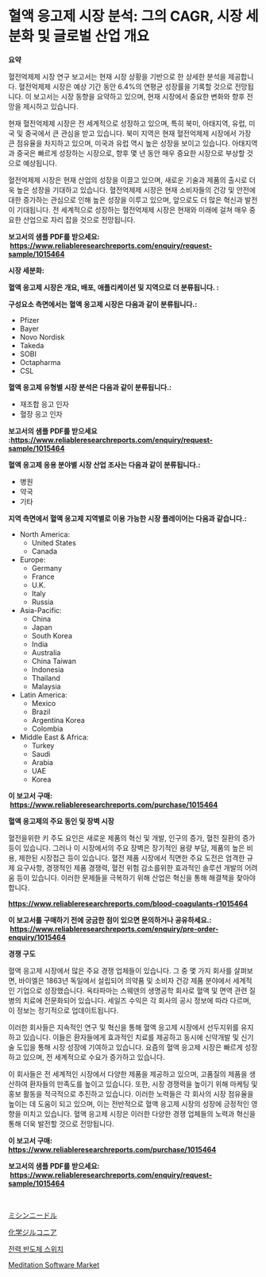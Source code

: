 <p><h1>혈액 응고제 시장 분석: 그의 CAGR, 시장 세분화 및 글로벌 산업 개요</h1></p><p><strong>요약</strong></p>
<p><p>혈전억제제 시장 연구 보고서는 현재 시장 상황을 기반으로 한 상세한 분석을 제공합니다. 혈전억제제 시장은 예상 기간 동안 6.4%의 연평균 성장률을 기록할 것으로 전망됩니다. 이 보고서는 시장 동향을 요약하고 있으며, 현재 시장에서 중요한 변화와 향후 전망을 제시하고 있습니다.</p><p>현재 혈전억제제 시장은 전 세계적으로 성장하고 있으며, 특히 북미, 아태지역, 유럽, 미국 및 중국에서 큰 관심을 받고 있습니다. 북미 지역은 현재 혈전억제제 시장에서 가장 큰 점유율을 차지하고 있으며, 미국과 유럽 역시 높은 성장을 보이고 있습니다. 아태지역과 중국은 빠르게 성장하는 시장으로, 향후 몇 년 동안 매우 중요한 시장으로 부상할 것으로 예상됩니다.</p><p>혈전억제제 시장은 현재 산업의 성장을 이끌고 있으며, 새로운 기술과 제품의 출시로 더욱 높은 성장을 기대하고 있습니다. 혈전억제제 시장은 현재 소비자들의 건강 및 안전에 대한 증가하는 관심으로 인해 높은 성장을 이루고 있으며, 앞으로도 더 많은 혁신과 발전이 기대됩니다. 전 세계적으로 성장하는 혈전억제제 시장은 현재와 미래에 걸쳐 매우 중요한 산업으로 자리 잡을 것으로 전망됩니다.</p></p>
<p><strong>보고서의 샘플 PDF를 받으세요: &nbsp;<a href="https://www.reliableresearchreports.com/enquiry/request-sample/1015464">https://www.reliableresearchreports.com/enquiry/request-sample/1015464</a></strong></p>
<p><strong>시장 세분화:</strong></p>
<p><strong> 혈액 응고제 시장은 개요, 배포, 애플리케이션 및 지역으로 더 분류됩니다. :</strong></p>
<p><strong>구성요소 측면에서는 혈액 응고제 시장은 다음과 같이 분류됩니다.:</strong></p>
<p><ul><li>Pfizer</li><li>Bayer</li><li>Novo Nordisk</li><li>Takeda</li><li>SOBI</li><li>Octapharma</li><li>CSL</li></ul></p>
<p><strong> 혈액 응고제 유형별 시장 분석은 다음과 같이 분류됩니다.:</strong></p>
<p><ul><li>재조합 응고 인자</li><li>혈장 응고 인자</li></ul></p>
<p><strong>보고서의 샘플 PDF를 받으세요 :<a href="https://www.reliableresearchreports.com/enquiry/request-sample/1015464">https://www.reliableresearchreports.com/enquiry/request-sample/1015464</a></strong></p>
<p><strong> 혈액 응고제 응용 분야별 시장 산업 조사는 다음과 같이 분류됩니다.:</strong></p>
<p><ul><li>병원</li><li>약국</li><li>기타</li></ul></p>
<p><strong>지역 측면에서 혈액 응고제 지역별로 이용 가능한 시장 플레이어는 다음과 같습니다.:</strong></p>
<p><ul>
    <li>
        North America:
        <ul>
            <li>United States</li>
            <li>Canada</li>
        </ul>
    </li>
    <li>
        Europe:
        <ul>
            <li>Germany</li>
            <li>France</li>
            <li>U.K.</li>
            <li>Italy</li>
            <li>Russia</li>
        </ul>
    </li>
    <li>
        Asia-Pacific:
        <ul>
            <li>China</li>
            <li>Japan</li>
            <li>South Korea</li>
            <li>India</li>
            <li>Australia</li>
            <li>China Taiwan</li>
            <li>Indonesia</li>
            <li>Thailand</li>
            <li>Malaysia</li>
        </ul>
    </li>
    <li>
        Latin America:
        <ul>
            <li>Mexico</li>
            <li>Brazil</li>
            <li>Argentina Korea</li>
            <li>Colombia</li>
        </ul>
    </li>
    <li>
        Middle East & Africa:
        <ul>
            <li>Turkey</li>
            <li>Saudi</li>
            <li>Arabia</li>
            <li>UAE</li>
            <li>Korea</li>
        </ul>
    </li>
    </ul></p>
<p><strong>이 보고서 구매: &nbsp;<a href="https://www.reliableresearchreports.com/purchase/1015464">https://www.reliableresearchreports.com/purchase/1015464</a></strong></p>
<p><strong>혈액 응고제의 주요 동인 및 장벽 시장</strong></p>
<p><p>혈전을위한 키 주도 요인은 새로운 제품의 혁신 및 개발, 인구의 증가, 혈전 질환의 증가 등이 있습니다. 그러나 이 시장에서의 주요 장벽은 장기적인 용량 부담, 제품의 높은 비용, 제한된 시장접근 등이 있습니다. 혈전 제품 시장에서 직면한 주요 도전은 엄격한 규제 요구사항, 경쟁적인 제품 경쟁력, 혈전 위험 감소를위한 효과적인 솔루션 개발의 어려움 등이 있습니다. 이러한 문제들을 극복하기 위해 산업은 혁신을 통해 해결책을 찾아야합니다.</p></p>
<p><strong><a href="https://www.reliableresearchreports.com/blood-coagulants-r1015464">https://www.reliableresearchreports.com/blood-coagulants-r1015464</a></strong></p>
<p><strong>이 보고서를 구매하기 전에 궁금한 점이 있으면 문의하거나 공유하세요.: &nbsp;<a href="https://www.reliableresearchreports.com/enquiry/pre-order-enquiry/1015464">https://www.reliableresearchreports.com/enquiry/pre-order-enquiry/1015464</a></strong></p>
<p><strong>경쟁 구도</strong></p>
<p><p>혈액 응고제 시장에서 많은 주요 경쟁 업체들이 있습니다. 그 중 몇 가지 회사를 살펴보면, 바이엘은 1863년 독일에서 설립되어 의약품 및 소비자 건강 제품 분야에서 세계적인 기업으로 성장했습니다. 옥타파마는 스웨덴의 생명공학 회사로 혈액 및 면역 관련 질병의 치료에 전문화되어 있습니다. 세일즈 수익은 각 회사의 공시 정보에 따라 다르며, 이 정보는 정기적으로 업데이트됩니다.</p><p>이러한 회사들은 지속적인 연구 및 혁신을 통해 혈액 응고제 시장에서 선두지위를 유지하고 있습니다. 이들은 환자들에게 효과적인 치료를 제공하고 동시에 신약개발 및 신기술 도입을 통해 시장 성장에 기여하고 있습니다. 요즘의 혈액 응고제 시장은 빠르게 성장하고 있으며, 전 세계적으로 수요가 증가하고 있습니다.</p><p>이 회사들은 전 세계적인 시장에서 다양한 제품을 제공하고 있으며, 고품질의 제품을 생산하여 환자들의 만족도를 높이고 있습니다. 또한, 시장 경쟁력을 높이기 위해 마케팅 및 홍보 활동을 적극적으로 추진하고 있습니다. 이러한 노력들은 각 회사의 시장 점유율을 높이는 데 도움이 되고 있으며, 이는 전반적으로 혈액 응고제 시장의 성장에 긍정적인 영향을 미치고 있습니다. 혈액 응고제 시장은 이러한 다양한 경쟁 업체들의 노력과 혁신을 통해 더욱 발전할 것으로 전망됩니다.</p></p>
<p><strong>이 보고서 구매: &nbsp; <a href="https://www.reliableresearchreports.com/purchase/1015464">https://www.reliableresearchreports.com/purchase/1015464</a></strong></p>
<p><strong>보고서의 샘플 PDF를 받으세요: &nbsp;<a href="https://www.reliableresearchreports.com/enquiry/request-sample/1015464">https://www.reliableresearchreports.com/enquiry/request-sample/1015464</a></strong><strong></strong></p>
<p>&nbsp;</p>
<p><p><a href="https://medium.com/@clairhane2018/%E3%83%9F%E3%82%B7%E3%83%B3%E9%87%9D%E3%81%AE%E5%B8%82%E5%A0%B4%E8%A6%8F%E6%A8%A1-cagr-%E3%83%88%E3%83%AC%E3%83%B3%E3%83%89-2024%E5%B9%B4-2030%E5%B9%B4-c2968b45fcdb">ミシンニードル</a></p><p><a href="https://medium.com/@douglasyoung526/%E5%8C%96%E5%AD%A6%E3%82%B8%E3%83%AB%E3%82%B3%E3%83%8B%E3%82%A2%E5%B8%82%E5%A0%B4-2031%E5%B9%B4%E3%81%BE%E3%81%A7%E3%81%AE%E6%88%90%E5%8A%9F%E3%81%99%E3%82%8B%E3%83%93%E3%82%B8%E3%83%8D%E3%82%B9%E6%88%A6%E7%95%A5%E3%81%AE%E9%8D%B5-26ec56e79d87">化学ジルコニア</a></p><p><a href="https://medium.com/@piperhickle1/%ED%8C%8C%EC%9B%8C-%EB%B0%98%EB%8F%84%EC%B2%B4-%EC%8A%A4%EC%9C%84%EC%B9%98-%EC%8B%9C%EC%9E%A5-%EC%A7%80%ED%91%9C-%ED%95%B4%EB%8F%85-%EC%8B%9C%EC%9E%A5-%EC%A0%90%EC%9C%A0%EC%9C%A8-%ED%8A%B8%EB%A0%8C%EB%93%9C-%EB%B0%8F-%EC%84%B1%EC%9E%A5-%EC%96%91%EC%83%81-dcf87e07dd55">전력 반도체 스위치</a></p><p><a href="https://github.com/ChiragRP21/Market-Research-Report-List-4/blob/main/meditation-software-market.md">Meditation Software Market</a></p></p>